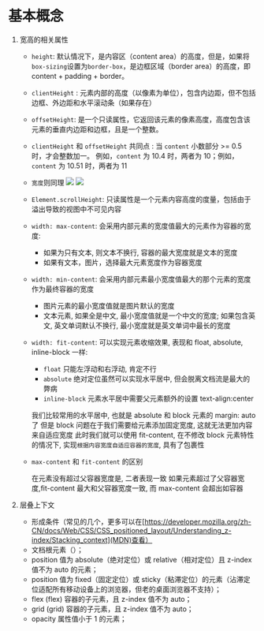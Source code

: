 # 基本概念

1. 宽高的相关属性

   - `height`: 默认情况下，是内容区（content area）的高度，但是，如果将`box-sizing`设置为`border-box`，是边框区域（border area）的高度，即 content + padding + border。
   - `clientHeight` : 元素内部的高度（以像素为单位），包含内边距，但不包括边框、外边距和水平滚动条（如果存在）
   - `offsetHeight`: 是一个只读属性，它返回该元素的像素高度，高度包含该元素的垂直内边距和边框，且是一个整数。
   - `clientHeight` 和 `offsetHeight` 共同点 : 当 `content` 小数部分 >= 0.5 时，才会整数加一。
     例如，`content` 为 10.4 时，两者为 10；例如，`content` 为 10.51 时，两者为 11

   - `宽度`则同理
     ![](https://developer.mozilla.org/en-US/docs/Web/API/Element/clientHeight/dimensions-client.png)
     ![](https://developer.mozilla.org/en-US/docs/Web/API/HTMLElement/offsetHeight/dimensions-offset.png)

   - `Element.scrollHeight`: 只读属性是一个元素内容高度的度量，包括由于溢出导致的视图中不可见内容
   - `width: max-content`:
     会采用内部元素的宽度值最大的元素作为容器的宽度:

     - 如果为只有文本, 则文本不换行, 容器的最大宽度就是文本的宽度
     - 如果有文本，图片，选择最大元素宽度作为容器宽度

   - `width: min-content`:
     会采用内部元素最小宽度值最大的那个元素的宽度作为最终容器的宽度

     - 图片元素的最小宽度值就是图片默认的宽度
     - 文本元素, 如果全是中文, 最小宽度值就是一个中文的宽度; 如果包含英文, 英文单词默认不换行, 最小宽度就是英文单词中最长的宽度

   - `width: fit-content`:
     可以实现元素收缩效果, 表现和 float, absolute, inline-block 一样:

     - `float` 只能左浮动和右浮动, 肯定不行
     - `absolute` 绝对定位虽然可以实现水平居中, 但会脱离文档流是最大的弊病
     - `inline-block` 元素水平居中需要父元素额外的设置 text-align:center

     我们比较常用的水平居中, 也就是 absolute 和 block 元素的 margin: auto 了 但是 block 问题在于我们需要给元素添加固定宽度, 这就无法更加内容来自适应宽度
     此时我们就可以使用 fit-content, 在不修改 block 元素特性的情况下, 实现`根据内容宽度自适应容器的宽度`, 具有了包裹性

   - `max-content` 和 `fit-content` 的区别

     在元素没有超过父容器宽度是, 二者表现一致
     如果元素超过了父容器宽度,fit-content 最大和父容器宽度一致, 而 max-content 会超出如容器

2. 层叠上下文

   - 形成条件（常见的几个，更多可以在[https://developer.mozilla.org/zh-CN/docs/Web/CSS/CSS_positioned_layout/Understanding_z-index/Stacking_context](MDN)查看）
   - 文档根元素（<html>）；
   - position 值为 absolute（绝对定位）或 relative（相对定位）且 z-index 值不为 auto 的元素；
   - position 值为 fixed（固定定位）或 sticky（粘滞定位）的元素（沾滞定位适配所有移动设备上的浏览器，但老的桌面浏览器不支持）；
   - flex (flex) 容器的子元素，且 z-index 值不为 auto；
   - grid (grid) 容器的子元素，且 z-index 值不为 auto；
   - opacity 属性值小于 1 的元素；
